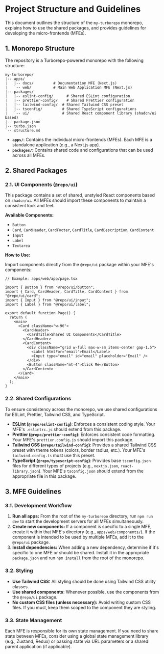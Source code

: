 # Project Structure and Guidelines

This document outlines the structure of the `my-turborepo` monorepo, explains how to use the shared packages, and provides guidelines for developing the micro-frontends (MFEs).

## 1. Monorepo Structure

The repository is a Turborepo-powered monorepo with the following structure:

```
my-turborepo/
|-- apps/
|   |-- docs/         # Documentation MFE (Next.js)
|   `-- web/          # Main Web Application MFE (Next.js)
|-- packages/
|   |-- eslint-config/      # Shared ESLint configuration
|   |-- prettier-config/    # Shared Prettier configuration
|   |-- tailwind-config/  # Shared Tailwind CSS preset
|   |-- tsconfig/         # Shared TypeScript configurations
|   `-- ui/               # Shared React component library (shadcn/ui based)
|-- package.json
|-- turbo.json
`-- structure.md
```

- **`apps/`**: Contains the individual micro-frontends (MFEs). Each MFE is a standalone application (e.g., a Next.js app).
- **`packages/`**: Contains shared code and configurations that can be used across all MFEs.

## 2. Shared Packages

### 2.1. UI Components (`@repo/ui`)

This package contains a set of shared, unstyled React components based on `shadcn/ui`. All MFEs should import these components to maintain a consistent look and feel.

**Available Components:**
- `Button`
- `Card`, `CardHeader`, `CardFooter`, `CardTitle`, `CardDescription`, `CardContent`
- `Input`
- `Label`
- `Textarea`

**How to Use:**

Import components directly from the `@repo/ui` package within your MFE's components:

```tsx
// Example: apps/web/app/page.tsx

import { Button } from "@repo/ui/button";
import { Card, CardHeader, CardTitle, CardContent } from "@repo/ui/card";
import { Input } from "@repo/ui/input";
import { Label } from "@repo/ui/label";

export default function Page() {
  return (
    <main>
      <Card className="w-96">
        <CardHeader>
          <CardTitle>Shared UI Components</CardTitle>
        </CardHeader>
        <CardContent>
          <div className="grid w-full max-w-sm items-center gap-1.5">
            <Label htmlFor="email">Email</Label>
            <Input type="email" id="email" placeholder="Email" />
          </div>
          <Button className="mt-4">Click Me</Button>
        </CardContent>
      </Card>
    </main>
  );
}
```

### 2.2. Shared Configurations

To ensure consistency across the monorepo, we use shared configurations for ESLint, Prettier, Tailwind CSS, and TypeScript.

- **ESLint (`@repo/eslint-config`)**: Enforces a consistent coding style. Your MFE's `.eslintrc.js` should extend from this package.
- **Prettier (`@repo/prettier-config`)**: Enforces consistent code formatting. Your MFE's `prettier.config.js` should import this package.
- **Tailwind CSS (`@repo/tailwind-config`)**: Provides a shared Tailwind CSS preset with theme tokens (colors, border radius, etc.). Your MFE's `tailwind.config.ts` must use this preset.
- **TypeScript (`@repo/typescript-config`)**: Provides base `tsconfig.json` files for different types of projects (e.g., `nextjs.json`, `react-library.json`). Your MFE's `tsconfig.json` should extend from the appropriate file in this package.

## 3. MFE Guidelines

### 3.1. Development Workflow

1.  **Run all apps:** From the root of the `my-turborepo` directory, run `npm run dev` to start the development servers for all MFEs simultaneously.
2.  **Create new components:** If a component is specific to a single MFE, create it within that MFE's directory (e.g., `apps/web/components/`). If the component is intended to be used by multiple MFEs, add it to the `@repo/ui` package.
3.  **Install dependencies:** When adding a new dependency, determine if it's specific to one MFE or should be shared. Install it in the appropriate `package.json` and run `npm install` from the root of the monorepo.

### 3.2. Styling

- **Use Tailwind CSS:** All styling should be done using Tailwind CSS utility classes.
- **Use shared components:** Whenever possible, use the components from the `@repo/ui` package.
- **No custom CSS files (unless necessary):** Avoid writing custom CSS files. If you must, keep them scoped to the component they are styling.

### 3.3. State Management

Each MFE is responsible for its own state management. If you need to share state between MFEs, consider using a global state management library (e.g., Zustand, Redux) or passing state via URL parameters or a shared parent application (if applicable).
